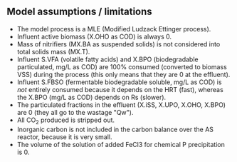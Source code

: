 ## Model assumptions / limitations
  - The model process is a MLE (Modified Ludzack Ettinger process).
  - Influent active biomass (X.OHO as COD) is always 0.
  - Mass of nitrifiers (MX.BA as suspended solids) is not considered into total
    solids mass (MX.T).
  - Influent S.VFA (volatile fatty acids) and X.BPO (biodegradable
    particulated, mg/L as COD) are 100% consumed (converted to biomass VSS)
    during the process (this only means that they are 0 at the effluent).
  - Influent S.FBSO (fermentable biodegradable soluble, mg/L as COD) is *not*
    entirely consumed because it depends on the HRT (fast), whereas the X.BPO
    (mg/L as COD) depends on Rs (slower).
  - The particulated fractions in the effluent (X.iSS, X.UPO, X.OHO, X.BPO) are
    0 (they all go to the wastage "Qw").
  - All CO<sub>2</sub> produced is stripped out.
  - Inorganic carbon is not included in the carbon balance over the AS reactor,
    because it is very small.
  - The volume of the solution of added FeCl3 for chemical P precipitation is
    0.
